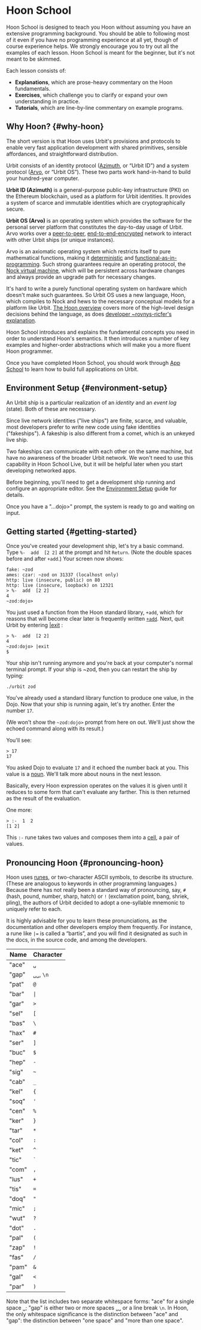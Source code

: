 # Hoon School

Hoon School is designed to teach you Hoon without assuming you have an extensive programming background. You should be able to following most of it even if you have no programming experience at all yet, though of course experience helps. We strongly encourage you to try out all the examples of each lesson. Hoon School is meant for the beginner, but it's not meant to be skimmed.

Each lesson consists of:
- **Explanations**, which are prose-heavy commentary on the Hoon fundamentals.
- **Exercises**, which challenge you to clarify or expand your own understanding in practice.
- **Tutorials**, which are line-by-line commentary on example programs.

## Why Hoon? {#why-hoon}

The short version is that Hoon uses Urbit's provisions and protocols to enable very fast application development with shared primitives, sensible affordances, and straightforward distribution.

Urbit consists of an identity protocol ([Azimuth](../../glossary/azimuth.md), or “Urbit ID”) and a system protocol ([Arvo](../../glossary/arvo.md), or “Urbit OS”). These two parts work hand-in-hand to build your hundred-year computer.

**Urbit ID (Azimuth)** is a general-purpose public-key infrastructure (PKI) on the Ethereum blockchain, used as a platform for Urbit identities. It provides a system of scarce and immutable identities which are cryptographically secure.

**Urbit OS (Arvo)** is an operating system which provides the software for the personal server platform that constitutes the day-to-day usage of Urbit. Arvo works over a [peer-to-peer](https://en.wikipedia.org/wiki/Peer-to-peer), [end-to-end-encrypted](https://en.wikipedia.org/wiki/End-to-end_encryption) network to interact with other Urbit ships (or unique instances).

Arvo is an axiomatic operating system which restricts itself to pure mathematical functions, making it [deterministic](https://en.wikipedia.org/wiki/Deterministic_algorithm) and [functional-as-in-programming](https://en.wikipedia.org/wiki/Functional_programming). Such strong guarantees require an operating protocol, the [Nock virtual machine](../../nock/definition.md), which will be persistent across hardware changes and always provide an upgrade path for necessary changes.

It's hard to write a purely functional operating system on hardware which doesn't make such guarantees. So Urbit OS uses a new language, Hoon, which compiles to Nock and hews to the necessary conceptual models for a platform like Urbit. [The Hoon overview](../../hoon) covers more of the high-level design decisions behind the language, as does [developer \~rovnys-ricfer's explanation](https://urbit.org/blog/why-hoon/).

Hoon School introduces and explains the fundamental concepts you need in order to understand Hoon's semantics. It then introduces a number of key examples and higher-order abstractions which will make you a more fluent Hoon programmer.

Once you have completed Hoon School, you should work through [App School](../app-school) to learn how to build full applications on Urbit.

## Environment Setup {#environment-setup}

An Urbit ship is a particular realization of an _identity_ and an _event log_ (state). Both of these are necessary.

Since live network identities ("live ships") are finite, scarce, and valuable, most developers prefer to write new code using fake identities ("fakeships"). A fakeship is also different from a comet, which is an unkeyed live ship.

Two fakeships can communicate with each other on the same machine, but have no awareness of the broader Urbit network. We won't need to use this capability in Hoon School Live, but it will be helpful later when you start developing networked apps.

Before beginning, you'll need to get a development ship running and configure an appropriate editor. See the [Environment Setup](../environment.md) guide for details.

Once you have a "...dojo>" prompt, the system is ready to go and waiting on input.

## Getting started {#getting-started}

Once you've created your development ship, let's try a basic command. Type `%-  add  [2 2]` at the prompt and hit `Return`. (Note the double spaces before and after `+add`.)  Your screen now shows:

```hoon
fake: ~zod
ames: czar: ~zod on 31337 (localhost only)
http: live (insecure, public) on 80
http: live (insecure, loopback) on 12321
> %-  add  [2 2]
4
~zod:dojo>
```

You just used a function from the Hoon standard library, `+add`, which for reasons that will become clear later is frequently written [`+add`](../../hoon/reference/stdlib/1a.md#add). Next, quit Urbit by entering [|exit](../../manual/os/dojo-tools.md#exit) :

```hoon
> %-  add  [2 2]
4
~zod:dojo> |exit
$
```

Your ship isn't running anymore and you're back at your computer's normal terminal prompt. If your ship is \~zod, then you can restart the ship by typing:

```hoon
./urbit zod
```

You've already used a standard library function to produce one value, in the Dojo. Now that your ship is running again, let's try another. Enter the number `17`.

(We won't show the `~zod:dojo>` prompt from here on out. We'll just show the echoed command along with its result.)

You'll see:

```hoon
> 17
17
```

You asked Dojo to evaluate `17` and it echoed the number back at you. This value is a [noun](../../glossary/noun.md). We'll talk more about nouns in the next lesson.

Basically, every Hoon expression operates on the values it is given until it reduces to some form that can't evaluate any farther. This is then returned as the result of the evaluation.

One more:

```hoon
> :-  1  2
[1 2]
```

This `:-` rune takes two values and composes them into a [cell](../../glossary/cell.md), a pair of values.


## Pronouncing Hoon {#pronouncing-hoon}

Hoon uses [runes](../../glossary/rune.md), or two-character ASCII symbols, to describe its structure. (These are analogous to keywords in other programming languages.)  Because there has not really been a standard way of pronouncing, say, `#` (hash, pound, number, sharp, hatch) or `!` (exclamation point, bang, shriek, pling), the authors of Urbit decided to adopt a one-syllable mnemonic to uniquely refer to each.

It is highly advisable for you to learn these pronunciations, as the documentation and other developers employ them frequently. For instance, a rune like `|=` is called a “bartis”, and you will find it designated as such in the docs, in the source code, and among the developers.

| Name  | Character  |
|-------|------------|
| "ace" | `␣`        |
| "gap" | `␣␣`, `\n` |
| "pat" | `@`        |
| "bar" | `\|`       |
| "gar" | `>`        |
| "sel" | `[`        |
| "bas" | `\`        |
| "hax" | `#`        |
| "ser" | `]`        |
| "buc" | `$`        |
| "hep" | `-`        |
| "sig" | `~`        |
| "cab" | `_`        |
| "kel" | `{`        |
| "soq" | `'`        |
| "cen" | `%`        |
| "ker" | `}`        |
| "tar" | `*`        |
| "col" | `:`        |
| "ket" | `^`        |
| "tic" | `` ` ``    |
| "com" | `,`        |
| "lus" | `+`        |
| "tis" | `=`        |
| "doq" | `"`        |
| "mic" | `;`        |
| "wut" | `?`        |
| "dot" | `.`        |
| "pal" | `(`        |
| "zap" | `!`        |
| "fas" | `/`        |
| "pam" | `&`        |
| "gal" | `<`        |
| "par" | `)`        |

Note that the list includes two separate whitespace forms: "ace" for a single space `␣`; "gap" is either two or more spaces `␣␣` or a line break `\n`. In Hoon, the only whitespace significance is the distinction between "ace" and "gap": the distinction between "one space" and "more than one space".
